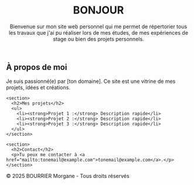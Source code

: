 <body>
  <header>
    <h1>BONJOUR</h1>
    <p>Bienvenue sur mon site web personnel qui me permet de répertorier tous les travaux que j'ai pu réaliser lors de mes études, de mes expériences de stage ou bien des projets personnels. </p>
  </header>

  <main>
    <section>
      <h2>À propos de moi</h2>
      <p>Je suis passionné(e) par [ton domaine]. Ce site est une vitrine de mes projets, idées et créations.</p>
    </section>

    <section>
      <h2>Mes projets</h2>
      <ul>
        <li><strong>Projet 1 :</strong> Description rapide</li>
        <li><strong>Projet 2 :</strong> Description rapide</li>
        <li><strong>Projet 3 :</strong> Description rapide</li>
      </ul>
    </section>

    <section>
      <h2>Contact</h2>
      <p>Tu peux me contacter à <a href="mailto:tonemail@example.com">tonemail@example.com</a>.</p>
    </section>
  </main>

  <footer>
    &copy; 2025 BOURRIER Morgane - Tous droits réservés
  </footer>
</body>
</html>
